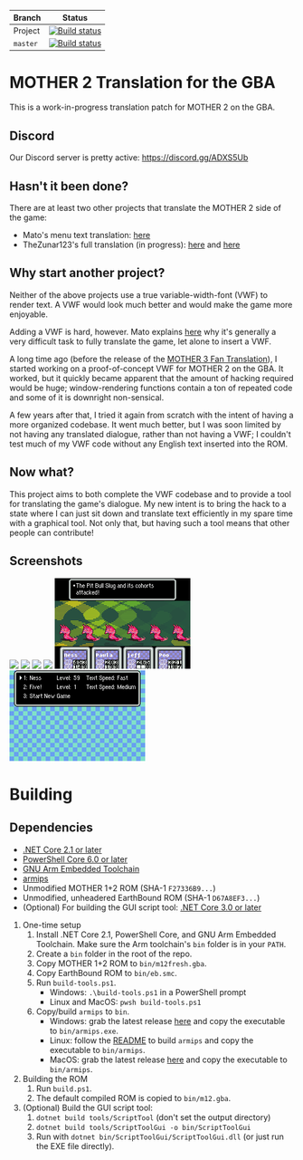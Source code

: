 | Branch | Status |
| --- | --- |
| Project | [![Build status](https://ci.appveyor.com/api/projects/status/9ml81r7fn0k7i8g1?svg=true)](https://ci.appveyor.com/project/jeffman/mother2gbatranslation) |
| `master` | [![Build status](https://ci.appveyor.com/api/projects/status/9ml81r7fn0k7i8g1/branch/master?svg=true)](https://ci.appveyor.com/project/jeffman/mother2gbatranslation/branch/master) |

# MOTHER 2 Translation for the GBA
This is a work-in-progress translation patch for MOTHER 2 on the GBA.

## Discord
Our Discord server is pretty active: https://discord.gg/ADXS5Ub

## Hasn't it been done?
There are at least two other projects that translate the MOTHER 2 side of the game:
- Mato's menu text translation: [here](http://mother12.earthboundcentral.com/)
- TheZunar123's full translation (in progress): [here](http://earthboundcentral.com/forum/viewtopic.php?f=3&t=526) and [here](http://forum.starmen.net/forum/Games/Mother2/Mother-2-Fan-Translation/page/1/)

## Why start another project?
Neither of the above projects use a true variable-width-font (VWF) to render text. A VWF would look much better and would make the game more enjoyable.

Adding a VWF is hard, however. Mato explains [here](http://earthboundcentral.com/2011/04/a-look-at-the-mother-2-side/) why it's generally a very difficult task to fully translate the game, let alone to insert a VWF.

A long time ago (before the release of the [MOTHER 3 Fan Translation](http://mother3.fobby.net)), I started working on a proof-of-concept VWF for MOTHER 2 on the GBA. It worked, but it quickly became apparent that the amount of hacking required would be huge; window-rendering functions contain a ton of repeated code and some of it is downright non-sensical.

A few years after that, I tried it again from scratch with the intent of having a more organized codebase. It went much better, but I was soon limited by not having any translated dialogue, rather than not having a VWF; I couldn't test much of my VWF code without any English text inserted into the ROM.

## Now what?
This project aims to both complete the VWF codebase and to provide a tool for translating the game's dialogue. My new intent is to bring the hack to a state where I can just sit down and translate text efficiently in my spare time with a graphical tool. Not only that, but having such a tool means that other people can contribute!

## Screenshots
![](./screenshots/itshappening2.png) ![](./screenshots/itshappening4.png) ![](./screenshots/itshappening5.png) ![](./screenshots/m2-status2.png) ![](./screenshots/m2-battle-slugs.png) ![](./screenshots/m2-fileselect.png)

# Building

## Dependencies
- [.NET Core 2.1 or later](https://dotnet.microsoft.com/download)
- [PowerShell Core 6.0 or later](https://docs.microsoft.com/en-us/powershell/scripting/install/installing-powershell?view=powershell-6)
- [GNU Arm Embedded Toolchain](https://developer.arm.com/open-source/gnu-toolchain/gnu-rm/downloads)
- [armips](https://github.com/Kingcom/armips)
- Unmodified MOTHER 1+2 ROM (SHA-1 `F27336B9...`)
- Unmodified, unheadered EarthBound ROM (SHA-1 `D67A8EF3...`)
- (Optional) For building the GUI script tool: [.NET Core 3.0 or later](https://dotnet.microsoft.com/download/dotnet-core/3.0)

1. One-time setup
    1. Install .NET Core 2.1, PowerShell Core, and GNU Arm Embedded Toolchain. Make sure the Arm toolchain's `bin` folder is in your `PATH`.
    2. Create a `bin` folder in the root of the repo.
    3. Copy MOTHER 1+2 ROM to `bin/m12fresh.gba`.
    4. Copy EarthBound ROM to `bin/eb.smc`.
    5. Run `build-tools.ps1`.
        - Windows: `.\build-tools.ps1` in a PowerShell prompt
        - Linux and MacOS: `pwsh build-tools.ps1`
    6. Copy/build `armips` to `bin`.
        - Windows: grab the latest release [here](https://github.com/Kingcom/armips/releases) and copy the executable to `bin/armips.exe`.
        - Linux: follow the [README](https://github.com/Kingcom/armips/blob/master/Readme.md) to build `armips` and copy the executable to `bin/armips`.
        - MacOS: grab the latest release [here](https://github.com/Emory-M/armips/releases) and copy the executable to `bin/armips`.
2. Building the ROM
    1. Run `build.ps1`.
    2. The default compiled ROM is copied to `bin/m12.gba`.
3. (Optional) Build the GUI script tool:
    1. `dotnet build tools/ScriptTool` (don't set the output directory)
    2. `dotnet build tools/ScriptToolGui -o bin/ScriptToolGui`
    3. Run with `dotnet bin/ScriptToolGui/ScriptToolGui.dll` (or just run the EXE file directly).

